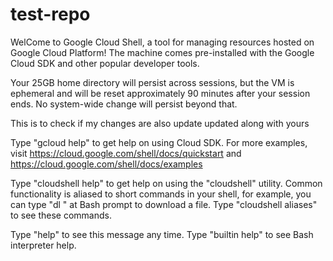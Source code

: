 # test-repo

WelCome to Google Cloud Shell, a tool for managing resources hosted on Google Cloud Platform!
The machine comes pre-installed with the Google Cloud SDK and other popular developer tools.

Your 25GB home directory will persist across sessions, but the VM is ephemeral and will be reset
approximately 90 minutes after your session ends. No system-wide change will persist beyond that.

This is to check if my changes are also update updated along with yours

Type "gcloud help" to get help on using Cloud SDK. For more examples, visit
https://cloud.google.com/shell/docs/quickstart and https://cloud.google.com/shell/docs/examples

Type "cloudshell help" to get help on using the "cloudshell" utility.  Common functionality is
aliased to short commands in your shell, for example, you can type "dl <filename>" at Bash prompt to
download a file. Type "cloudshell aliases" to see these commands.

Type "help" to see this message any time. Type "builtin help" to see Bash interpreter help.
